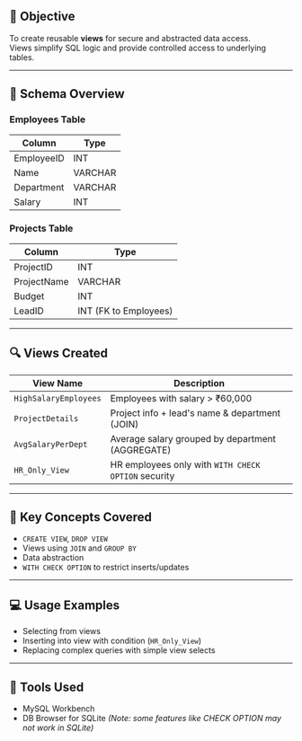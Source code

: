 
## 📝 Objective

To create reusable **views** for secure and abstracted data access.  
Views simplify SQL logic and provide controlled access to underlying tables.

---

## 🧱 Schema Overview

### Employees Table
| Column     | Type    |
|------------|---------|
| EmployeeID | INT     |
| Name       | VARCHAR |
| Department | VARCHAR |
| Salary     | INT     |

### Projects Table
| Column     | Type    |
|------------|---------|
| ProjectID  | INT     |
| ProjectName| VARCHAR |
| Budget     | INT     |
| LeadID     | INT (FK to Employees) |

---

## 🔍 Views Created

| View Name             | Description                                            |
|-----------------------|--------------------------------------------------------|
| `HighSalaryEmployees` | Employees with salary > ₹60,000                        |
| `ProjectDetails`      | Project info + lead's name & department (JOIN)         |
| `AvgSalaryPerDept`    | Average salary grouped by department (AGGREGATE)       |
| `HR_Only_View`        | HR employees only with `WITH CHECK OPTION` security    |

---

## 📌 Key Concepts Covered

- `CREATE VIEW`, `DROP VIEW`
- Views using `JOIN` and `GROUP BY`
- Data abstraction
- `WITH CHECK OPTION` to restrict inserts/updates

---

## 💻 Usage Examples

- Selecting from views
- Inserting into view with condition (`HR_Only_View`)
- Replacing complex queries with simple view selects

---

## 🧰 Tools Used

- MySQL Workbench
- DB Browser for SQLite *(Note: some features like CHECK OPTION may not work in SQLite)*

